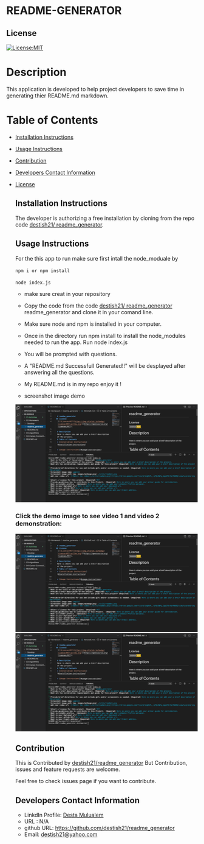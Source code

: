
# README-GENERATOR
 ## License
   [![License:MIT](https://img.shields.io/badge/License-MIT-yellow.svg)](https://opensource.org/licenses/MIT)

  # Description

  This application is developed to help project developers to save time in generating thier README.md markdown.

  # Table of Contents

  * [Installation Instructions](#installation-instructions)
  
  * [Usage Instructions](#usage-instructions)
  
  * [Contribution](#Contribution)
  
  * [Developers Contact Information](#Developers-Contact-Information)
  
  
* [License](#license)

  ## Installation Instructions

  The developer is authorizing a free installation by cloning from the repo code [
    destish21/
   readme_generator](https://github.com/destish21/readme_generator).
  
  ## Usage Instructions

   For the this app to run make sure first 
   intall the node_moduale by

    `npm i or npm install`

    `node index.js`
   * make sure creat in your repository 

   * Copy the code from the code 
   [destish21/
   readme_generator](https://github.com/destish21/readme_generator) 
   readme_generator and clone it in your comand line.

  * Make sure node and npm is installed in your computer.

  * Once in the directory run npm install to install the node_modules needed to run the app.
  Run node index.js

  * You will be prompted with questions.

  * A "README.md Successfull Generated!!"  will be desplayed after answering all the questions.

  * My README.md is in my repo enjoy it !
  * screenshot image demo
 
  ![name1](./utils/Readme2.jpg)
  
  ### Click the demo image to see video 1 and video 2 demonstration:  


    [![Watch the video1](./utils/Readme2.jpg)](https://drive.google.com/file/d/1egRzPL_-yFOpIWPq_GqyG78cYpzYN6EQ/view?usp=sharing)
    [![Watch the video2](./utils/Readme2.jpg)](https://drive.google.com/file/d/1DkqOF5wbSQ9JRLGjLfph3Vq_-wO97Ymv/view?usp=sharing)
    
  
  ## Contribution
  
  This is Contributed by [destish21/readme_generator](https://github.com/destish21/readme_generator)
  But Contribution, issues and feature requests are welcome.

  Feel free to check issues page if you want to contribute.
  ## Developers Contact Information
   * LinkdIn Profile: [Desta Mulualem](https://www.linkedin.com/in/desta-mulualem-6718b1203/)
   * URL : N/A
   * github URL: https://github.com/destish21/readme_generator
   * Email: destish21@yahoo.com
   
